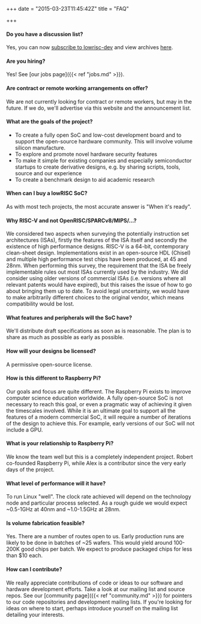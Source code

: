 +++
date = "2015-03-23T11:45:42Z"
title = "FAQ"

+++
#### Do you have a discussion list?

  Yes, you can now [subscribe 
  to lowrisc-dev](http://listmaster.pepperfish.net/cgi-bin/mailman/listinfo/lowrisc-dev-lists.lowrisc.org) and view archives [here](http://listmaster.pepperfish.net/pipermail/lowrisc-dev-lists.lowrisc.org/).

#### Are you hiring?

Yes! See [our jobs page]({{< ref "jobs.md" >}}).

#### Are contract or remote working arrangements on offer?

  We are not currently looking for contract or remote workers, but may in the 
  future. If we do, we'll advertise via this website and the announcement 
  list.

#### What are the goals of the project?

*   To create a fully open SoC and low-cost development board and to      support the open-source hardware community. This will involve volume      silicon manufacture.
*   To explore and promote novel hardware security features
*   To make it simple for existing companies and especially semiconductor      startups to create derivative designs, e.g. by sharing scripts, tools,      source and our experience
*   To create a benchmark design to aid academic research

#### When can I buy a lowRISC SoC?

  As with most tech projects, the most accurate answer is "When it's ready".  

#### Why RISC-V and not OpenRISC/SPARCv8/MIPS/...?

  We considered two aspects when surveying the potentially instruction set 
  architectures (ISAs), firstly the features of the ISA itself and secondly 
  the existence of high performance designs. RISC-V is a 64-bit, 
  contemporary clean-sheet design. Implementations exist in an open-source 
  HDL (Chisel) and multiple high performance test chips have been produced, 
  at 45 and 28nm. When performing this survey, the requirement that the ISA 
  be freely implementable rules out most ISAs currently used by the 
  industry. We did consider using older versions of commercial ISAs (i.e. 
  versions where all relevant patents would have expired), but this raises 
  the issue of how to go about bringing them up to date. To avoid legal 
  uncertainty, we would have to make arbitrarily different choices to the 
  original vendor, which means compatibility would be lost.

#### What features and peripherals will the SoC have?

  We'll distribute draft specifications as soon as is reasonable. The plan 
  is to share as much as possible as early as possible.

#### How will your designs be licensed?

  A permissive open-source license.

#### How is this different to Raspberry Pi?

  Our goals and focus are quite different. The Raspberry Pi exists to 
  improve computer science education worldwide. A fully open-source SoC is 
  not necessary to reach this goal, or even a pragmatic way of achieving it 
  given the timescales involved. While it is an ultimate goal to support all 
  the features of a modern commercial SoC, it will require a number of 
  iterations of the design to achieve this. For example, early versions of 
  our SoC will not include a GPU.

#### What is your relationship to Raspberry Pi?

  We know the team well but this is a completely independent project.
  Robert co-founded Raspberry Pi, while Alex is a contributor since the very 
  early days of the project.

#### What level of performance will it have?

  To run Linux "well". The clock rate achieved will depend on the technology 
  node and particular process selected. As a rough guide we would expect 
  ~0.5-1GHz at 40nm and ~1.0-1.5GHz at 28nm.

#### Is volume fabrication feasible?

  Yes. There are a number of routes open to us. Early production runs are 
  likely to be done in batches of ~25 wafers. This would yield around 
  100-200K good chips per batch. We expect to produce packaged chips for 
  less than $10 each. 

#### How can I contribute?

  We really appreciate contributions of code or ideas to our software and 
  hardware development efforts. Take a look at our mailing list and source 
  repos. See our [community page]({{< ref "community.md" >}}) for pointers to 
  our code repositories and development mailing lists. If you're looking for 
  ideas on where to start, perhaps introduce yourself on the mailing list 
  detailing your interests.
